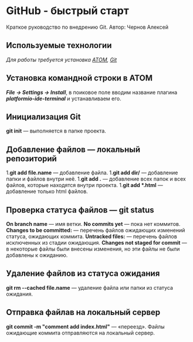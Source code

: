 # GitHub - быстрый старт
Краткое руководство по внедрению Git. Автор: Чернов Алексей

## Используемые технологии
_Для работы требуется установка [ATOM](https://atom.io/), [Git](https://git-scm.com/)_

## Установка командной строки в ATOM
_**File -> Settings -> Install**_, в поиковое поле вводим название плагина _**platformio-ide-terminal**_ и устанавливаем его.

## Инициализация Git
**git init** — выполняется в папке проекта.

## Добавление файлов — локальный репозиторий
1.**git add file.name** — добавление файла.
1.**git add dir/** — добавление папки и файлов внутри неё.
1.**git add .** — добавление всех папок и всех файлов, которые находятся внутри проекта.
1.**git add \*.html** — добавление только html файлов.


## Проверка статуса файлов — git status
**On branch name** — имя ветки.
**No commits yet** — пока нет коммитов.
**Changes to be committed:** — перечень файлов ожидающих изменений статуса, ожидающих коммита.
**Untracked files:** — перечень файлов исключенных из стадии ожидающия.
**Changes not staged for commit** — в некоторые файлы были внесены изменения, но эти файлы не были добавлены к ожиданию. 

## Удаление файлов из статуса ожидания
**git rm --cached file.name** — удаление файла или папки из статуса ожидания.

## Отправка файлав на локальный сервер
**git commit -m "comment add index.html"** — «переезд». Файлы ожидающие коммита отправляются на локальный сервер.
